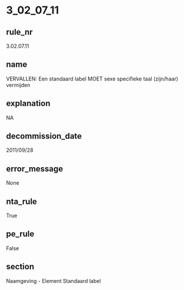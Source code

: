 # 3_02_07_11

## rule_nr
3.02.07.11

## name
VERVALLEN: Een standaard label MOET sexe specifieke taal (zijn/haar) vermijden

## explanation
NA

## decommission_date
2011/09/28

## error_message
None

## nta_rule
True

## pe_rule
False

## section
Naamgeving - Element Standaard label

